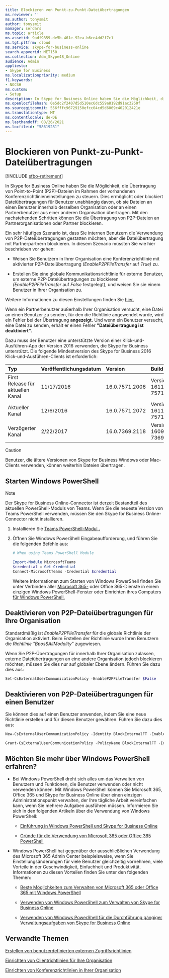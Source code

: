 ```yaml
---
title: Blockieren von Punkt-zu-Punkt-Dateiübertragungen
ms.reviewer: ''
ms.author: tonysmit
author: tonysmit
manager: serdars
ms.topic: article
ms.assetid: 9adf9859-de5b-461e-92ea-b6ce4dd2f7c1
ms.tgt.pltfrm: cloud
ms.service: skype-for-business-online
search.appverid: MET150
ms.collection: Adm_Skype4B_Online
audience: Admin
appliesto:
- Skype for Business
ms.localizationpriority: medium
f1.keywords:
- NOCSH
ms.custom:
- Setup
description: In Skype for Business Online haben Sie die Möglichkeit, die Übertragung von Point-to-Point (P2P)-Dateien im Rahmen der vorhandenen Konferenzrichtlinieneinstellungen zu steuern. Dies ermöglicht oder blockiert Dateiübertragungen für Benutzer unabhängig davon, ob sie Dateien an einen Benutzer innerhalb derselben Organisation oder an einen Partnerbenutzer aus einer anderen Organisation übertragen. Mit den nachstehenden Schritten können Sie die Übertragung von P2P-Dateien an Partnerorganisationen oder Partner blockieren.
ms.openlocfilehash: 0e5dc2f2407d5d510ec6dc559a8192d91ac3260f
ms.sourcegitcommit: 556fffc96729150efcc04cd5d6069c402012421e
ms.translationtype: MT
ms.contentlocale: de-DE
ms.lasthandoff: 08/26/2021
ms.locfileid: "58619281"
---
```

# <a name="block-point-to-point-file-transfers"></a>Blockieren von Punkt-zu-Punkt-Dateiübertragungen

[!INCLUDE [sfbo-retirement](../../Hub/includes/sfbo-retirement.md)]

In Skype for Business Online haben Sie die Möglichkeit, die Übertragung von Point-to-Point (P2P)-Dateien im Rahmen der vorhandenen Konferenzrichtlinieneinstellungen zu steuern. Dies ermöglicht oder blockiert Dateiübertragungen für Benutzer unabhängig davon, ob sie Dateien an einen Benutzer innerhalb derselben Organisation oder an einen Partnerbenutzer aus einer anderen Organisation übertragen. Mit den nachstehenden Schritten können Sie die Übertragung von P2P-Dateien an Partnerorganisationen oder Partner blockieren.
  
 Ein sehr häufiges Szenario ist, dass Sie internen Benutzern die Verwendung von P2P-Dateiübertragungen gestatten möchten, aber die Dateiübertragung mit Partnerpartnern blockieren. In diesem Szenario müssten Sie wie hier beschrieben vor gehen:
  
- Weisen Sie Benutzern in Ihrer Organisation eine Konferenzrichtlinie mit aktivierter P2P-Dateiübertragung _(EnableP2PFileTransfer_ auf _True)_ zu.
    
- Erstellen Sie eine globale Kommunikationsrichtlinie für externe Benutzer, um externe P2P-Dateiübertragungen zu blockieren _(EnableP2PFileTransfer_ auf _False_ festgelegt), und weisen Sie sie einem Benutzer in Ihrer Organisation zu. 
    
Weitere Informationen zu diesen Einstellungen finden Sie [hier.](/previous-versions//mt228132(v=technet.10))
  
Wenn ein Partnerbenutzer außerhalb Ihrer Organisation versucht, eine Datei an einen Benutzer zu senden, für den die Richtlinie angewendet wurde, wird ein Fehler bei der Übertragung **angezeigt.** Und wenn ein Benutzer versucht, eine Datei zu senden, erhält er einen Fehler **"Dateiübertragung ist deaktiviert".**
  
Dazu muss der Benutzer eine unterstützte Version einer Klick-und-Ausführen-App der Version 2016 verwenden, die Skype for Business unterstützt. Die folgende Mindestversion des Skype for Business 2016 Klick-und-Ausführen-Clients ist erforderlich:
  
|**Typ**|**Veröffentlichungsdatum**|**Version**|**Build**|
|:-----|:-----|:-----|:-----|
|First Release für aktuellen Kanal  <br/> |11/17/2016  <br/> |16.0.7571.2006  <br/> |Version 1611 (Build 7571.2006)  <br/> |
|Aktueller Kanal  <br/> |12/6/2016  <br/> |16.0.7571.2072  <br/> |Version 1611 (Build 7571.2072)  <br/> |
|Verzögerter Kanal  <br/> |2/22/2017  <br/> |16.0.7369.2118  <br/> |Version 1609 (Build 7369.2118)  <br/> |
   
> [!CAUTION]
> Benutzer, die ältere Versionen von Skype for Business Windows oder Mac-Clients verwenden, können weiterhin Dateien übertragen. 
  
## <a name="start-windows-powershell"></a>Starten Windows PowerShell

> [!NOTE]
> Der Skype for Business Online-Connector ist derzeit Bestandteil des aktuellen PowerShell-Moduls von Teams. Wenn Sie die neueste Version von Teams PowerShell verwenden, müssen Sie den Skype for Business Online-Connector nicht installieren.
1. Installieren Sie [Teams PowerShell-Modul .](/microsoftteams/teams-powershell-install)
    
2. Öffnen Sie Windows PowerShell Eingabeaufforderung, und führen Sie die folgenden Befehle aus: 

    ```powershell
   # When using Teams PowerShell Module

   Import-Module MicrosoftTeams
   $credential = Get-Credential
   Connect-MicrosoftTeams -Credential $credential
   ```
   
   Weitere Informationen zum Starten von Windows PowerShell finden Sie unter Verbinden aller [Microsoft 365-](/microsoft-365/enterprise/connect-to-all-microsoft-365-services-in-a-single-windows-powershell-window) oder Office 365-Dienste in einem einzigen Windows PowerShell-Fenster oder Einrichten ihres Computers [für Windows PowerShell.](../set-up-your-computer-for-windows-powershell/set-up-your-computer-for-windows-powershell.md)
    
## <a name="disable-p2p-file-transfers-for-your-organization"></a>Deaktivieren von P2P-Dateiübertragungen für Ihre Organisation

Standardmäßig ist _EnableP2PFileTransfer_ für die globale Richtlinie der Organisation aktiviert. Beim Erstellen der Richtlinie wurde Ihren Benutzern die _Richtlinie "BposSAllModality"_ zugewiesen.
  
Wenn Sie P2P-Übertragungen für innerhalb Ihrer Organisation zulassen, externe Dateiübertragungen an eine andere Organisation jedoch blockieren möchten, müssen Sie dies nur auf globaler Ebene ändern. Führen Sie dazu dies aus:
    
  ```PowerShell
  Set-CsExternalUserCommunicationPolicy -EnableP2PFileTransfer $False
  ```

## <a name="disable-p2p-file-transfers-for-a-user"></a>Deaktivieren von P2P-Dateiübertragungen für einen Benutzer

Sie können dies auf einen Benutzer anwenden, indem Sie eine neue Richtlinie erstellen und für diesen Benutzer gewähren. Führen Sie dazu dies aus: 

```powershell
New-CsExternalUserCommunicationPolicy -Identity BlockExternalFT -EnableP2PFileTransfer $False
```

```powershell
Grant-CsExternalUserCommunicationPolicy -PolicyName BlockExternalFT -Identity amosm@contoso.com
```

## <a name="want-to-know-more-about-windows-powershell"></a>Möchten Sie mehr über Windows PowerShell erfahren?

- Bei Windows PowerShell dreht sich alles um das Verwalten von Benutzern und Funktionen, die Benutzer verwenden oder nicht verwenden können. Mit Windows PowerShell können Sie Microsoft 365, Office 365 und Skype for Business Online über einen einzigen Administrationspunkt verwalten, der Ihre tägliche Arbeit vereinfachen kann, wenn Sie mehrere Aufgaben ausführen müssen. Informieren Sie sich in den folgenden Artikeln über die Verwendung von Windows PowerShell:
    
  - [Einführung in Windows PowerShell und Skype for Business Online](../set-up-your-computer-for-windows-powershell/set-up-your-computer-for-windows-powershell.md)
    
  - [Gründe für die Verwendung von Microsoft 365 oder Office 365 PowerShell](/microsoft-365/enterprise/why-you-need-to-use-microsoft-365-powershell)
    
- Windows PowerShell hat gegenüber der ausschließlichen Verwendung des Microsoft 365 Admin Center beispielsweise, wenn Sie Einstellungsänderungen für viele Benutzer gleichzeitig vornehmen, viele Vorteile in der Geschwindigkeit, Einfachheit und Produktivität. Informationen zu diesen Vorteilen finden Sie unter den folgenden Themen:
    
  - [Beste Möglichkeiten zum Verwalten von Microsoft 365 oder Office 365 mit Windows PowerShell](/previous-versions//dn568025(v=technet.10))
    
  - [Verwenden von Windows PowerShell zum Verwalten von Skype for Business Online](../set-up-your-computer-for-windows-powershell/set-up-your-computer-for-windows-powershell.md)
    
  - [Verwenden von Windows PowerShell für die Durchführung gängiger Verwaltungsaufgaben von Skype for Business Online](../set-up-your-computer-for-windows-powershell/set-up-your-computer-for-windows-powershell.md)
    
## <a name="related-topics"></a>Verwandte Themen
[Erstellen von benutzerdefinierten externen Zugriffsrichtlinien](create-custom-external-access-policies.md)

[Einrichten von Clientrichtlinien für Ihre Organisation](set-up-client-policies-for-your-organization.md)

[Einrichten von Konferenzrichtlinien in Ihrer Organisation](set-up-conferencing-policies-for-your-organization.md)

  
